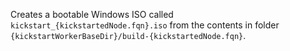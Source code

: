 Creates a bootable Windows ISO called `kickstart_{kickstartedNode.fqn}.iso` from the contents in folder `{kickstartWorkerBaseDir}/build-{kickstartedNode.fqn}`.